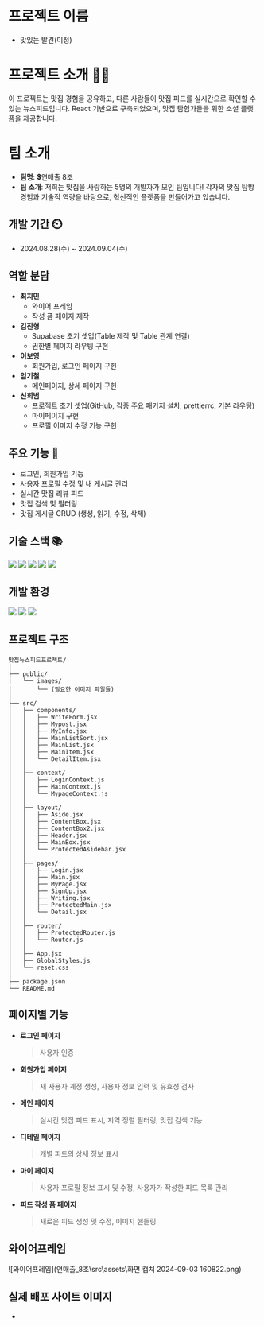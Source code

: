 # 프로젝트 이름

- 맛있는 발견(미정)

# 프로젝트 소개 👨‍🏫

이 프로젝트는 맛집 경험을 공유하고, 다른 사람들이 맛집 피드를 실시간으로 확인할 수 있는 뉴스피드입니다. React 기반으로 구축되었으며, 맛집 탐험가들을 위한 소셜 플랫폼을 제공합니다.

# 팀 소개

- **팀명**: 💲연매출 8조
- **팀 소개**: 저희는 맛집을 사랑하는 5명의 개발자가 모인 팀입니다! 각자의 맛집 탐방 경험과 기술적 역량을 바탕으로, 혁신적인 플랫폼을 만들어가고 있습니다.

## 개발 기간 ⏲️

- 2024.08.28(수) ~ 2024.09.04(수)

## 역할 분담

- **최지민**
  - 와이어 프레임
  - 작성 폼 페이지 제작
- **김진형**
  - Supabase 초기 셋업(Table 제작 및 Table 관계 연결)
  - 권한별 페이지 라우팅 구현
- **이보영**
  - 회원가입, 로그인 페이지 구현
- **임기철**
  - 메인페이지, 상세 페이지 구현
- **신희범**
  - 프로젝트 초기 셋업(GitHub, 각종 주요 패키지 설치, prettierrc, 기본 라우팅)
  - 마이페이지 구현
  - 프로필 이미지 수정 기능 구현

## 주요 기능 💜

- 로그인, 회원가입 기능
- 사용자 프로필 수정 및 내 게시글 관리
- 실시간 맛집 리뷰 피드
- 맛집 검색 및 필터링
- 맛집 게시글 CRUD (생성, 읽기, 수정, 삭제)

## 기술 스택 📚️

<div style="text-align: left;">
  <div style="margin: ; text-align: left;" "text-align: left;">
    <img src="https://img.shields.io/badge/React-61DAFB?style=for-the-badge&logo=React&logoColor=white">
    <img src="https://img.shields.io/badge/StyledComponents-DB7093?style=for-the-badge&logo=StyledComponents&logoColor=white">
    <img src="https://img.shields.io/badge/Supabase-3ECF8E?style=for-the-badge&logo=supabase&logoColor=white">
    <img src="https://img.shields.io/badge/Prettier-F7B93E?style=for-the-badge&logo=Prettier&logoColor=white">
    <img src="https://img.shields.io/badge/Eslint-4B32C3?style=for-the-badge&logo=Eslint&logoColor=white">
  <br/></div>
</div>


## 개발 환경 

<div style="text-align: left;">
  <div style="margin: ; text-align: left;" "text-align: left;">
    <img src="https://img.shields.io/badge/Visual%20Studio%20Code-0078d7.svg?style=for-the-badge&logo=visual-studio-code&logoColor=white">
    <img src="https://img.shields.io/badge/Github-181717?style=for-the-badge&logo=Github&logoColor=white">
    <img src="https://img.shields.io/badge/Figma-F24E1E?style=for-the-badge&logo=Figma&logoColor=white">
  <br/></div>
</div>

## 프로젝트 구조

```
맛집뉴스피드프로젝트/
│
├── public/
│   └── images/
│       └── (필요한 이미지 파일들)
│
├── src/
│   ├── components/
│   │   ├── WriteForm.jsx
│   │   ├── Mypost.jsx
│   │   ├── MyInfo.jsx
│   │   ├── MainListSort.jsx
│   │   ├── MainList.jsx
│   │   ├── MainItem.jsx
│   │   └── DetailItem.jsx
│   │
│   ├── context/
│   │   ├── LoginContext.js
│   │   ├── MainContext.js
│   │   └── MypageContext.js
│   │
│   ├── layout/
│   │   ├── Aside.jsx
│   │   ├── ContentBox.jsx
│   │   ├── ContentBox2.jsx
│   │   ├── Header.jsx
│   │   ├── MainBox.jsx
│   │   └── ProtectedAsidebar.jsx
│   │
│   ├── pages/
│   │   ├── Login.jsx
│   │   ├── Main.jsx
│   │   ├── MyPage.jsx
│   │   ├── SignUp.jsx
│   │   ├── Writing.jsx
│   │   ├── ProtectedMain.jsx
│   │   └── Detail.jsx
│   │
│   ├── router/
│   │   ├── ProtectedRouter.js
│   │   └── Router.js
│   │
│   ├── App.jsx
│   ├── GlobalStyles.js
│   └── reset.css
│
├── package.json
└── README.md
```

## 페이지별 기능

- **로그인 페이지**
  > 사용자 인증
- **회원가입 페이지**
  > 새 사용자 계정 생성, 사용자 정보 입력 및 유효성 검사
- **메인 페이지**
  > 실시간 맛집 피드 표시, 지역 정렬 필터링, 맛집 검색 기능
- **디테일 페이지**
  > 개별 피드의 상세 정보 표시
- **마이 페이지**
  > 사용자 프로필 정보 표시 및 수정, 사용자가 작성한 피드 목록 관리
- **피드 작성 폼 페이지**
  > 새로운 피드 생성 및 수정, 이미지 핸들링

## 와이어프레임

![와이어프레임](연매출_8조\src\assets\화면 캡처 2024-09-03 160822.png)

## 실제 배포 사이트 이미지

-
